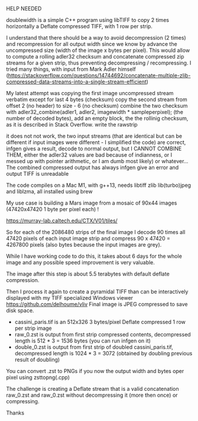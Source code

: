 HELP NEEDED

doublewidth is a simple C++ program using libTIFF to copy 2 times horizontally a Deflate compressed TIFF,
with 1 row per strip.

I understand that there should be a way to avoid decompression (2 times) and recompression for all output width since we
know by advance the uncompressed size (width of the image x bytes per pixel).
This would allow to compute a rolling adler32 checksum and concatenate compressed zip streams for a given strip, thus preventing decompressing / recompressing.
I tried many things, with input from Mark Adler himself (https://stackoverflow.com/questions/14744692/concatenate-multiple-zlib-compressed-data-streams-into-a-single-stream-efficient)

My latest attempt was copying the first image uncompressed stream verbatim except for last 4 bytes (checksum)
copy the second stream from offset 2 (no header) to size - 6 (no checksum)
combine the two checksum with adler32_combine(adler1, adler2, imagewidth * sampleperpixel);  (the number of decoded bytes), 
add an empty block, the the rollinig checksum, as it is described in Stack Overflow. 
write the rawstrip

it does not not work, the two input streams (that are identical but can be different if input images were different - I simplified the code) are correct, 
infgen gives a result, decode to normal output, but I CANNOT COMBINE THEM, either the adler32 values are bad because of indianness, or I messed up with pointer arithmetic, 
or I am dumb most likely) or whatever...
The combined compressed output has always infgen give an error and  output TIFF is unreadable

The code compiles on a Mac M1, with g++13, needs libtiff zlib lib(turbo)jpeg and liblzma, all installed using brew

My use case is building a Mars image from  a mosaic of 90x44 images (47420x47420 1 byte per pixel each) !

https://murray-lab.caltech.edu/CTX/V01/tiles/

So for each of the 2086480 strips of the final image I decode 90 times all 47420 pixels of each input image strip and compress 90 x 47420 = 4267800 pixels (also bytes because the input images are grey).

While I have working code to do this, it takes about 6 days for the whole image and any possible speed improvement is very valuable.

The image after this step is about 5.5 terabytes with default deflate compression.

Then I process it again to create a pyramidal TIFF than can be interactively displayed with my TIFF specialized Windows viewer https://github.com/delhoume/vliv 
Final image is JPEG compressed to save disk space.

  - cassini_paris.tif is an 512x326 3 bytes/pixel Deflate compressed 1 row per strip image
  - raw_0.zst is output from first strip compressed contents, decompressed length is 512 * 3 = 1536 bytes (you can run infgen on it)
  - double_0.zst is output from first strip of doubled cassini_paris.tif, decompressed length is 1024 * 3 = 3072 (obtained by doubling previous result of doubling)

You can convert .zst to PNGs if you now the output width and bytes oper pixel using zsttopng(.cpp) 

The challenge is creating a Deflate stream that is a valid concatenation raw_0.zst and raw_0.zst without decompressing it (more then once) or compressing.


Thanks

